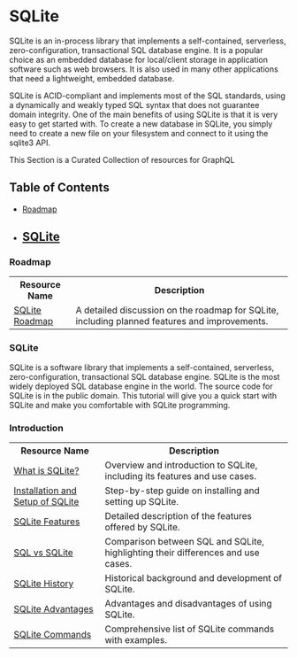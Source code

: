 # SQLite
SQLite is an in-process library that implements a self-contained, serverless, zero-configuration, transactional SQL database engine. It is a popular choice as an embedded database for local/client storage in application software such as web browsers. It is also used in many other applications that need a lightweight, embedded database.

SQLite is ACID-compliant and implements most of the SQL standards, using a dynamically and weakly typed SQL syntax that does not guarantee domain integrity.
One of the main benefits of using SQLite is that it is very easy to get started with. To create a new database in SQLite, you simply need to create a new file on your filesystem and connect to it using the sqlite3 API.

This Section is a Curated Collection of resources for GraphQL

## Table of Contents

- [Roadmap](#roadmap)
- [SQLite](#sqlite-1)
    - 



### Roadmap
> 
<table>
  <tr>
    <th>Resource Name</th>
    <th>Description</th>
  </tr>
  <tr>
    <td><a href="https://sqlite-users.sqlite.narkive.com/KN0olISP/roadmap-for-sqlite">SQLite Roadmap</a></td>
    <td>A detailed discussion on the roadmap for SQLite, including planned features and improvements.</td>
  </tr>
</table>

### SQLite 
SQLite is a software library that implements a self-contained, serverless, zero-configuration, transactional SQL database engine. SQLite is the most widely deployed SQL database engine in the world. The source code for SQLite is in the public domain. This tutorial will give you a quick start with SQLite and make you comfortable with SQLite programming.

### Introduction 
> 
<table>
  <tr>
    <th>Resource Name</th>
    <th>Description</th>
  </tr>
  <tr>
    <td><a href="https://www.simplilearn.com/tutorials/sql-tutorial/what-is-sqlite">What is SQLite?</a></td>
    <td>Overview and introduction to SQLite, including its features and use cases.</td>
  </tr>
  <tr>
    <td><a href="https://www.tutorialspoint.com/sqlite/sqlite_installation.htm">Installation and Setup of SQLite</a></td>
    <td>Step-by-step guide on installing and setting up SQLite.</td>
  </tr>
  <tr>
    <td><a href="https://www.javatpoint.com/sqlite-features">SQLite Features</a></td>
    <td>Detailed description of the features offered by SQLite.</td>
  </tr>
  <tr>
    <td><a href="https://www.javatpoint.com/sql-vs-sqlite">SQL vs SQLite</a></td>
    <td>Comparison between SQL and SQLite, highlighting their differences and use cases.</td>
  </tr>
  <tr>
    <td><a href="https://www.javatpoint.com/sqlite-history">SQLite History</a></td>
    <td>Historical background and development of SQLite.</td>
  </tr>
  <tr>
    <td><a href="https://www.javatpoint.com/sqlite-advantages-and-disadvantages">SQLite Advantages</a></td>
    <td>Advantages and disadvantages of using SQLite.</td>
  </tr>
  <tr>
    <td><a href="https://www.javatpoint.com/sqlite-commands">SQLite Commands</a></td>
    <td>Comprehensive list of SQLite commands with examples.</td>
  </tr>
</table>
